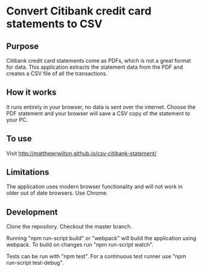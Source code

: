 # Convert Citibank credit card statements to CSV

## Purpose
Citibank credit card statements come as PDFs, which is not a great format for data. This application extracts the statement data from the PDF and creates a CSV file of all the transactions.

## How it works
It runs entirely in your browser, no data is sent over the internet. Choose the PDF statement and your browser will save a CSV copy of the statement to your PC.

## To use
Visit http://matthewrwilton.github.io/csv-citibank-statement/

## Limitations
The application uses modern browser functionality and will not work in older out of date browsers. Use Chrome.

## Development
Clone the repository. Checkout the master branch.

Running "npm run-script build" or "webpack" will build the application using webpack. To build on changes run "npm run-script watch".

Tests can be run with "npm test". For a continuous test runner use "npm run-script test-debug".
